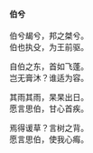 #### 伯兮

伯兮朅兮，邦之桀兮。  
伯也执殳，为王前驱。

自伯之东，首如飞蓬。  
岂无膏沐？谁适为容。

其雨其雨，杲杲出日。  
愿言思伯，甘心首疾。

焉得谖草？言树之背。  
愿言思伯，使我心痗。